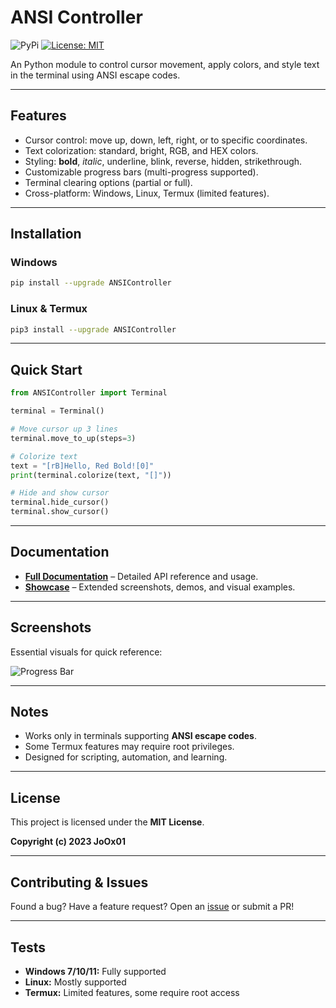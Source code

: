 # ANSI Controller

![PyPi](https://img.shields.io/badge/-PyPi-blue.svg?logo=pypi&labelColor=555555&style=for-the-badge)
[![License: MIT](https://img.shields.io/badge/license-MIT-blue.svg?style=for-the-badge)](LICENSE)

An Python module to control cursor movement, apply colors, and style text in the terminal using ANSI escape codes.

---

## Features
- Cursor control: move up, down, left, right, or to specific coordinates.
- Text colorization: standard, bright, RGB, and HEX colors.
- Styling: **bold**, *italic*, underline, blink, reverse, hidden, strikethrough.
- Customizable progress bars (multi-progress supported).
- Terminal clearing options (partial or full).
- Cross-platform: Windows, Linux, Termux (limited features).

---

## Installation
### Windows
```bash
pip install --upgrade ANSIController
```

### Linux & Termux
```bash
pip3 install --upgrade ANSIController
```

---

## Quick Start
```python
from ANSIController import Terminal

terminal = Terminal()

# Move cursor up 3 lines
terminal.move_to_up(steps=3)

# Colorize text
text = "[rB]Hello, Red Bold![0]"
print(terminal.colorize(text, "[]"))

# Hide and show cursor
terminal.hide_cursor()
terminal.show_cursor()
```

---

## Documentation
- **[Full Documentation](docs.md)** – Detailed API reference and usage.
- **[Showcase](showcase.md)** – Extended screenshots, demos, and visual examples.

---

## Screenshots
Essential visuals for quick reference:

![Progress Bar](ANSIController/tests/test_progress.gif)

---

## Notes
- Works only in terminals supporting **ANSI escape codes**.
- Some Termux features may require root privileges.
- Designed for scripting, automation, and learning.

---

## License
This project is licensed under the **MIT License**.

**Copyright (c) 2023 JoOx01**

---

## Contributing & Issues
Found a bug? Have a feature request? Open an
[issue](https://github.com/Jo0X01/ANSIController/issues) or submit a PR!

---

## Tests
- **Windows 7/10/11:** Fully supported
- **Linux:** Mostly supported
- **Termux:** Limited features, some require root access
